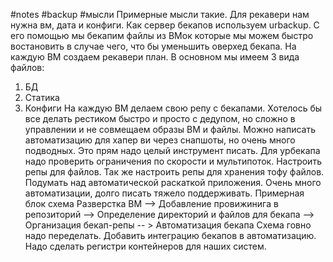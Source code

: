#notes #backup #мысли
Примерные мысли такие. Для рекавери нам нужна вм, дата и конфиги.
Как сервер бекапов используем urbackup. С его помощью мы бекапим файлы из ВМок которые мы можем быстро востановить в случае чего, что бы уменьшить оверхед бекапа. На каждую ВМ создаем рекавери план. В основном мы имеем 3 вида файлов:
1) БД
2) Статика
3) Конфиги
На каждую ВМ делаем свою репу с бекапами. Хотелось бы все делать рестиком быстро и просто с дедупом, но сложно в управлении и не совмещаем образы ВМ и файлы. Можно написать автоматизацию для хапер ви через снапшоты, но очень много подводных. Это прям надо целый инструмент писать.
Для урбекапа надо проверить ограничения по скорости и  мультипоток. 
Настроить репы для файлов. Так же настроить репы для хранения тофу файлов. 
Подумать над автоматической раскаткой приложения. Очень много автоматизации, долго писать тяжело поддерживать.
Примерная блок схема 
Разверстка ВМ --> Добавление провижинига в репозиторий --> Определение директорий и файлов для бекапа --> Организация бекап-репы -- > Автоматизация бекапа
Схема говно надо переделать.
Добавить интеграцию бекапов в автоматизацию.
Надо сделать регистри контейнеров для наших систем.